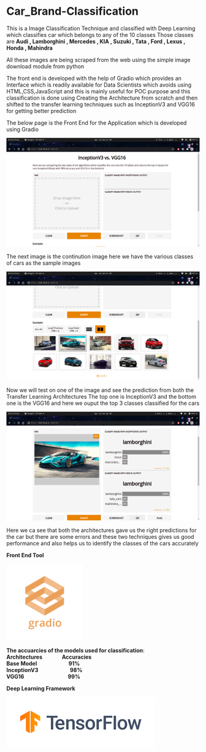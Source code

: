 # Car_Brand-Classification
This is a Image Classification Technique and classified with Deep Learning which classifies car which belongs to any of the 10 classes
Those classes are <b>Audi , Lamborghini , Mercedes , KIA , Suzuki , Tata , Ford , Lexus , Honda , Mahindra</b>

All these images are being scraped from the web using the simple image download module from python

The front end is developed with the help of Gradio which provides an Interface which is readily available for Data Scientists which avoids using HTML,CSS,JavaScript and this is mainly useful for POC purpose and this classification is done using Creating the Architecture from scratch and then shifted to the transfer learning techniques such as InceptionV3 and VGG16 for getting better prediction

The below page is the Front End for the Application which is developed using Gradio

<img src = "fend.png">

The next image is the continution image here we have the various classes of cars as the sample images

<img src = "fe1.png">


Now we will test on one of the image and see the prediction from both the Transfer Learning Architectures
The top one is InceptionV3 and the bottom one is the VGG16 and here we ouput the top 3 classes classified for the cars

<img src="lamb1.png">


Here we ca see that both the architectures gave us the right predictions for the car but there are some errors and these two techniques gives us good performance and also helps us to identify the classes of the cars accurately

<b>Front End Tool</b>

<img src= "gradio.png">

<b>The accuarcies of the models used for classification</b>: <br>
<b>Architectures</b>&nbsp;&nbsp;&nbsp;&nbsp;&nbsp;&nbsp;&nbsp;&nbsp;&nbsp;&nbsp;&nbsp;&nbsp;      <b>Accuracies</b><br>
<b>Base Model</b>&nbsp;&nbsp;&nbsp;&nbsp;&nbsp;&nbsp;&nbsp;&nbsp;&nbsp;&nbsp;&nbsp;&nbsp;&nbsp;&nbsp;&nbsp;&nbsp;&nbsp;&nbsp;&nbsp;&nbsp;          <b>91%</b>  <br>
<b>InceptionV3</b>&nbsp;&nbsp;&nbsp;&nbsp;&nbsp;&nbsp;&nbsp;&nbsp;&nbsp;&nbsp;&nbsp;&nbsp;&nbsp;&nbsp;&nbsp;&nbsp;&nbsp;&nbsp;&nbsp;&nbsp;      <b>98%</b> <br>
<b>VGG16</b>&nbsp;&nbsp;&nbsp;&nbsp;&nbsp;&nbsp;&nbsp;&nbsp;&nbsp;&nbsp;&nbsp;&nbsp;&nbsp;&nbsp;&nbsp;&nbsp;&nbsp;&nbsp;&nbsp;&nbsp;&nbsp;&nbsp;&nbsp;&nbsp;&nbsp;&nbsp;&nbsp;&nbsp;    <b>99%</b>


<b>Deep Learning Framework </b>

<img src="tf.png">
